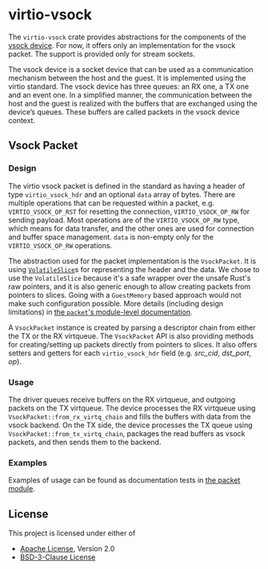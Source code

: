 # virtio-vsock

The `virtio-vsock` crate provides abstractions for the components of the
[vsock device](https://docs.oasis-open.org/virtio/virtio/v1.1/csprd01/virtio-v1.1-csprd01.html#x1-39000010).
For now, it offers only an implementation for the vsock packet.
The support is provided only for stream sockets.

The vsock device is a socket device that can be used as a communication
mechanism between the host and the guest. It is implemented using the virtio
standard. The vsock device has three queues: an RX one, a TX one and an event
one. In a simplified manner, the communication between the host and the guest
is realized with the buffers that are exchanged using the device’s queues.
These buffers are called packets in the vsock device context.

## Vsock Packet

### Design

The virtio vsock packet is defined in the standard as having a header of type
`virtio_vsock_hdr` and an optional `data` array of bytes. There are multiple
operations that can be requested within a packet, e.g. `VIRTIO_VSOCK_OP_RST`
for resetting the connection, `VIRTIO_VSOCK_OP_RW` for sending payload. Most
operations are of the `VIRTIO_VSOCK_OP_RW` type, which means for data transfer,
and the other ones are used for connection and buffer space management.
`data` is non-empty only for the `VIRTIO_VSOCK_OP_RW` operations.

The abstraction used for the packet implementation is the `VsockPacket`.
It is using
[`VolatileSlice`](https://github.com/rust-vmm/vm-memory/blob/fc7153a4f63c352d1fa9419c4654a6c9aec408cb/src/volatile_memory.rs#L266)s
for representing the header and the data. We chose to use the `VolatileSlice`
because it's a safe wrapper over the unsafe Rust's raw pointers, and it is also
generic enough to allow creating packets from pointers to slices. Going with a
`GuestMemory` based approach would not make such configuration possible.
More details (including design
limitations) in [the `packet`'s module-level documentation](src/packet.rs).

A `VsockPacket` instance is created by parsing a descriptor chain from either
the TX or the RX virtqueue. The `VsockPacket` API is also providing methods for
creating/setting up packets directly from pointers to slices.
It also offers setters and getters for each `virtio_vsock_hdr` field (e.g.
*src_cid*, *dst_port*, *op*).

### Usage

The driver queues receive buffers on the RX virtqueue, and outgoing packets on
the TX virtqueue. The device processes the RX virtqueue using 
`VsockPacket::from_rx_virtq_chain` and fills the buffers with data from the
vsock backend.
On the TX side, the device processes the TX queue using
`VsockPacket::from_tx_virtq_chain`, packages the read buffers as vsock packets,
and then sends them to the backend.

### Examples

Examples of usage can be found as documentation tests in
[the packet module](src/packet.rs).

## License

This project is licensed under either of

- [Apache License](http://www.apache.org/licenses/LICENSE-2.0), Version 2.0
- [BSD-3-Clause License](https://opensource.org/licenses/BSD-3-Clause)
